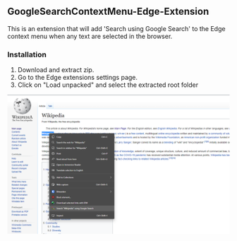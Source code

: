## GoogleSearchContextMenu-Edge-Extension
This is an extension that will add 'Search using Google Search' to the Edge context menu when any text are selected in the browser.

### Installation
1. Download and extract zip.
2. Go to the Edge extensions settings page.
3. Click on "Load unpacked" and select the extracted root folder

![Screenshot](/screenshot.png)

